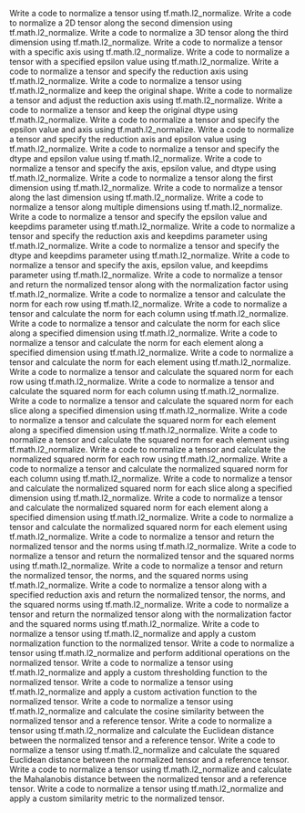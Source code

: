 Write a code to normalize a tensor using tf.math.l2_normalize.
Write a code to normalize a 2D tensor along the second dimension using tf.math.l2_normalize.
Write a code to normalize a 3D tensor along the third dimension using tf.math.l2_normalize.
Write a code to normalize a tensor with a specific axis using tf.math.l2_normalize.
Write a code to normalize a tensor with a specified epsilon value using tf.math.l2_normalize.
Write a code to normalize a tensor and specify the reduction axis using tf.math.l2_normalize.
Write a code to normalize a tensor using tf.math.l2_normalize and keep the original shape.
Write a code to normalize a tensor and adjust the reduction axis using tf.math.l2_normalize.
Write a code to normalize a tensor and keep the original dtype using tf.math.l2_normalize.
Write a code to normalize a tensor and specify the epsilon value and axis using tf.math.l2_normalize.
Write a code to normalize a tensor and specify the reduction axis and epsilon value using tf.math.l2_normalize.
Write a code to normalize a tensor and specify the dtype and epsilon value using tf.math.l2_normalize.
Write a code to normalize a tensor and specify the axis, epsilon value, and dtype using tf.math.l2_normalize.
Write a code to normalize a tensor along the first dimension using tf.math.l2_normalize.
Write a code to normalize a tensor along the last dimension using tf.math.l2_normalize.
Write a code to normalize a tensor along multiple dimensions using tf.math.l2_normalize.
Write a code to normalize a tensor and specify the epsilon value and keepdims parameter using tf.math.l2_normalize.
Write a code to normalize a tensor and specify the reduction axis and keepdims parameter using tf.math.l2_normalize.
Write a code to normalize a tensor and specify the dtype and keepdims parameter using tf.math.l2_normalize.
Write a code to normalize a tensor and specify the axis, epsilon value, and keepdims parameter using tf.math.l2_normalize.
Write a code to normalize a tensor and return the normalized tensor along with the normalization factor using tf.math.l2_normalize.
Write a code to normalize a tensor and calculate the norm for each row using tf.math.l2_normalize.
Write a code to normalize a tensor and calculate the norm for each column using tf.math.l2_normalize.
Write a code to normalize a tensor and calculate the norm for each slice along a specified dimension using tf.math.l2_normalize.
Write a code to normalize a tensor and calculate the norm for each element along a specified dimension using tf.math.l2_normalize.
Write a code to normalize a tensor and calculate the norm for each element using tf.math.l2_normalize.
Write a code to normalize a tensor and calculate the squared norm for each row using tf.math.l2_normalize.
Write a code to normalize a tensor and calculate the squared norm for each column using tf.math.l2_normalize.
Write a code to normalize a tensor and calculate the squared norm for each slice along a specified dimension using tf.math.l2_normalize.
Write a code to normalize a tensor and calculate the squared norm for each element along a specified dimension using tf.math.l2_normalize.
Write a code to normalize a tensor and calculate the squared norm for each element using tf.math.l2_normalize.
Write a code to normalize a tensor and calculate the normalized squared norm for each row using tf.math.l2_normalize.
Write a code to normalize a tensor and calculate the normalized squared norm for each column using tf.math.l2_normalize.
Write a code to normalize a tensor and calculate the normalized squared norm for each slice along a specified dimension using tf.math.l2_normalize.
Write a code to normalize a tensor and calculate the normalized squared norm for each element along a specified dimension using tf.math.l2_normalize.
Write a code to normalize a tensor and calculate the normalized squared norm for each element using tf.math.l2_normalize.
Write a code to normalize a tensor and return the normalized tensor and the norms using tf.math.l2_normalize.
Write a code to normalize a tensor and return the normalized tensor and the squared norms using tf.math.l2_normalize.
Write a code to normalize a tensor and return the normalized tensor, the norms, and the squared norms using tf.math.l2_normalize.
Write a code to normalize a tensor along with a specified reduction axis and return the normalized tensor, the norms, and the squared norms using tf.math.l2_normalize.
Write a code to normalize a tensor and return the normalized tensor along with the normalization factor and the squared norms using tf.math.l2_normalize.
Write a code to normalize a tensor using tf.math.l2_normalize and apply a custom normalization function to the normalized tensor.
Write a code to normalize a tensor using tf.math.l2_normalize and perform additional operations on the normalized tensor.
Write a code to normalize a tensor using tf.math.l2_normalize and apply a custom thresholding function to the normalized tensor.
Write a code to normalize a tensor using tf.math.l2_normalize and apply a custom activation function to the normalized tensor.
Write a code to normalize a tensor using tf.math.l2_normalize and calculate the cosine similarity between the normalized tensor and a reference tensor.
Write a code to normalize a tensor using tf.math.l2_normalize and calculate the Euclidean distance between the normalized tensor and a reference tensor.
Write a code to normalize a tensor using tf.math.l2_normalize and calculate the squared Euclidean distance between the normalized tensor and a reference tensor.
Write a code to normalize a tensor using tf.math.l2_normalize and calculate the Mahalanobis distance between the normalized tensor and a reference tensor.
Write a code to normalize a tensor using tf.math.l2_normalize and apply a custom similarity metric to the normalized tensor.